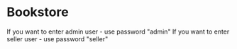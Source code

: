 # Bookstore
If you want to enter admin user  - use password "admin"
If you want to enter seller user - use password "seller"
